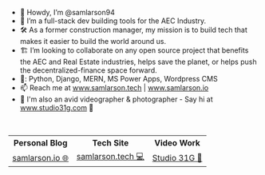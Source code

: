 - 🤠 Howdy, I’m @samlarson94
- 👀 I’m a full-stack dev building tools for the AEC Industry. 
- 🛠️ As a former construction manager, my mission is to build tech that makes it easier to build the world around us.
- 🏗️ I’m looking to collaborate on any open source project that benefits the AEC and Real Estate industries, helps save the planet, or helps push the decentralized-finance space forward.
- 💼: Python, Django, MERN, MS Power Apps, Wordpress CMS
- 📫 Reach me at www.samlarson.tech | www.samlarson.io
- 🎥 I'm also an avid videographer & photographer - Say hi at www.studio31g.com 👋
<!---
samlarson94/samlarson94 is a ✨ special ✨ repository because its `README.md` (this file) appears on your GitHub profile.
You can click the Preview link to take a look at your changes.
--->
<br>
<table>
    <tr>
        <th>Personal Blog</th>
        <th>Tech Site</th>
        <th>Video Work</th>
    </tr>
    <tr>
        <td>
           <a href="https://samlarson.io">samlarson.io 🌐</a>
        </td>
        <td>
            <a href="https://www.samlarson.tech">samlarson.tech 💻</a>
        </td>
        <td>
            <a href="https://www.studio31g.com">Studio 31G 🎥</a>
        </td>
    </tr>
</table>
